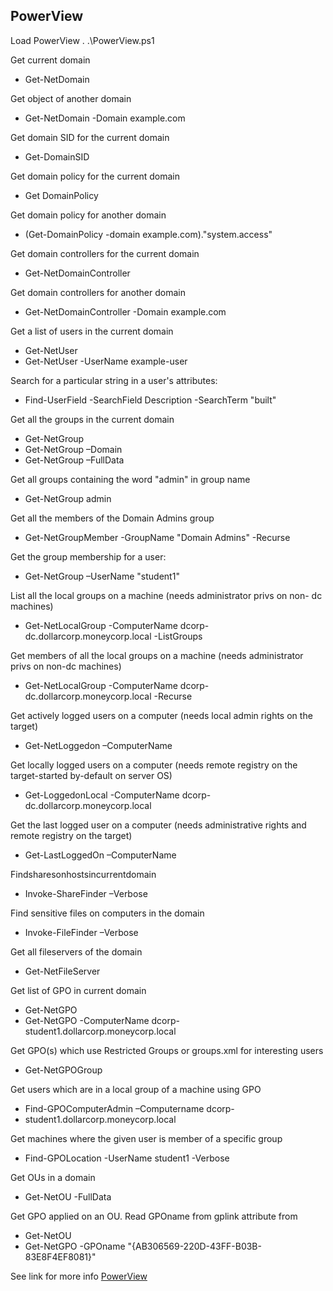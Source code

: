 ## **PowerView**

Load PowerView
. .\PowerView.ps1

Get current domain
- Get-NetDomain

Get object of another domain
- Get-NetDomain -Domain example.com

Get domain SID for the current domain
- Get-DomainSID

Get domain policy for the current domain
- Get DomainPolicy

Get domain policy for another domain
- (Get-DomainPolicy -domain example.com)."system.access"

Get domain controllers for the current domain
- Get-NetDomainController

Get domain controllers for another domain
- Get-NetDomainController -Domain example.com

Get a list of users in the current domain
- Get-NetUser
- Get-NetUser -UserName example-user

Search for a particular string in a user's attributes:
- Find-UserField -SearchField Description -SearchTerm
"built"

Get all the groups in the current domain
- Get-NetGroup
- Get-NetGroup –Domain <targetdomain>
- Get-NetGroup –FullData

Get all groups containing the word "admin" in group name
- Get-NetGroup admin

Get all the members of the Domain Admins group
- Get-NetGroupMember -GroupName "Domain Admins" -Recurse

Get the group membership for a user:
- Get-NetGroup –UserName "student1"

List all the local groups on a machine (needs administrator privs on non- dc machines)
- Get-NetLocalGroup -ComputerName dcorp-dc.dollarcorp.moneycorp.local -ListGroups

Get members of all the local groups on a machine (needs administrator privs on non-dc machines)
- Get-NetLocalGroup -ComputerName dcorp-dc.dollarcorp.moneycorp.local -Recurse

Get actively logged users on a computer (needs local admin rights on the target)
- Get-NetLoggedon –ComputerName <servername>

Get locally logged users on a computer (needs remote registry on the target-started by-default on server OS)
- Get-LoggedonLocal -ComputerName dcorp- dc.dollarcorp.moneycorp.local

Get the last logged user on a computer (needs administrative rights and remote registry on the target)
- Get-LastLoggedOn –ComputerName <servername>

Findsharesonhostsincurrentdomain
- Invoke-ShareFinder –Verbose

Find sensitive files on computers in the domain
- Invoke-FileFinder –Verbose

Get all fileservers of the domain
- Get-NetFileServer

Get list of GPO in current domain
- Get-NetGPO
- Get-NetGPO -ComputerName dcorp- student1.dollarcorp.moneycorp.local

Get GPO(s) which use Restricted Groups or groups.xml for interesting users
- Get-NetGPOGroup

Get users which are in a local group of a machine using GPO
- Find-GPOComputerAdmin –Computername dcorp-
- student1.dollarcorp.moneycorp.local

Get machines where the given user is member of a specific group
- Find-GPOLocation -UserName student1 -Verbose

Get OUs in a domain
- Get-NetOU -FullData

Get GPO applied on an OU. Read GPOname from gplink attribute from
- Get-NetOU
- Get-NetGPO -GPOname "{AB306569-220D-43FF-B03B- 83E8F4EF8081}"

See link for more info
[PowerView](https://github.com/PowerShellMafia/PowerSploit/blob/master/Recon/PowerView.ps1)
